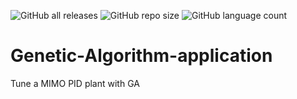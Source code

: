 ![GitHub all releases](https://img.shields.io/github/downloads/josetv91/Genetic-Algorithm-application/total?logo=GitHub&style=plastic)
![GitHub repo size](https://img.shields.io/github/repo-size/josetv91/Genetic-Algorithm-application)
![GitHub language count](https://img.shields.io/github/languages/count/josetv91/Genetic-Algorithm-application?color=success&logo=CodersRank&logoColor=%23FFFFFF)

# Genetic-Algorithm-application
Tune a MIMO PID plant with GA
